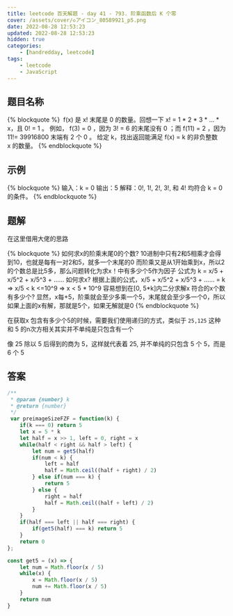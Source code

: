 ```yaml
---
title: leetcode 百天解题 - day 41 - 793. 阶乘函数后 K 个零
cover: /assets/cover/◇アイコン_80589921_p5.png
date: 2022-08-28 12:53:23
updated: 2022-08-28 12:53:23
hidden: true
categories:
    - [handredday, leetcode]
tags:
    - leetcode
    - JavaScript
---
```


## 题目名称

{% blockquote %}
 f(x) 是 x! 末尾是 0 的数量。回想一下 x! = 1 * 2 * 3 * ... * x，且 0! = 1 。
例如， f(3) = 0 ，因为 3! = 6 的末尾没有 0 ；而 f(11) = 2 ，因为 11!= 39916800 末端有 2 个 0 。
给定 k，找出返回能满足 f(x) = k 的非负整数 x 的数量。
{% endblockquote %}

## 示例

{% blockquote %}
输入：k = 0
输出：5
解释：0!, 1!, 2!, 3!, 和 4! 均符合 k = 0 的条件。
{% endblockquote %}


## 题解

在这里借用大佬的思路

{% blockquote %}
如何求x的阶乘末尾0的个数?
10进制中只有2和5相乘才会得到10，也就是每有一对2和5，就多一个末尾的0 
而阶乘又是从1开始乘到x，所以2的个数总是比5多，那么问题转化为求x！中有多少个5作为因子 
公式为 k = x/5 + x/5^2 + x/5^3 + ......
如何求x?
根据上面的公式，x/5 + x/5^2 + x/5^3 + ...... = k 
=> x/5 < k <=10^9 
=> x < 5 * 10^9 容易想到在[0, 5*k]内二分求解x
符合的x个数有多少个?
显然，x每+5，阶乘就会至少多乘一个5，末尾就会至少多一个0，所以如果上面的x有解，那就是5个，如果无解就是0
{% endblockquote %}

在获取x 包含有多少个5的时候，需要我们使用递归的方式，类似于 `25,125` 这种和 5 的n次方相关其实并不单纯是只包含有一个

像 25 除以 5 后得到的商为 5，这样就代表着 25, 并不单纯的只包含 5 个 5，而是 6 个 5

## 答案

~~~js
/**
 * @param {number} k
 * @return {number}
 */
 var preimageSizeFZF = function(k) {
    if(k === 0) return 5
    let x = 5 * k
    let half = x >> 1, left = 0, right = x
    while(half < right && half > left) {
        let num = get5(half)
        if(num < k) {
            left = half
            half = Math.ceil((half + right) / 2)
        } else if(num === k) {
            return 5
        } else {
            right = half
            half = Math.ceil((half + left) / 2)
        }
    }
    if(half === left || half === right) {
        if(get5(half) === k) return 5
    }
    return 0
};

const get5 = (x) => {
    let num = Math.floor(x / 5)
    while(x) {
        x = Math.floor(x / 5)
        num += Math.floor(x / 5)
    }
    return num
}
~~~
